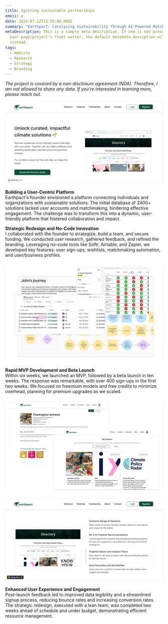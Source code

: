 ```yaml
---
title: Igniting sustainable partnerships
emoji: ❂
date: 2024-07-22T13:55:00.000Z
summary: "Earthpact: Catalyzing Sustainability Through AI-Powered Matchmaking"
metaDescription: This is a sample meta description. If one is not present in
  your page/project's front matter, the default metadata.desciption will be used
  instead.
tags:
  - Website
  - Research
  - Strategy
  - Branding
---
```

*The project is covered by a non-disclosure agreement (NDA). Therefore, I am not allowed to share any data. If you're interested in learning more, please reach out.*

![](/src/assets/img/earthpakt-homepage-section-2.jpg)

**Building a User-Centric Platform**\
Earthpact's founder envisioned a platform connecting individuals and organizations with sustainable solutions. The initial database of 2400+ solutions lacked user accounts and matchmaking, hindering effective engagement. The challenge was to transform this into a dynamic, user-friendly platform that fostered collaboration and impact.

**Strategic Redesign and No-Code Innovation**\
I collaborated with the founder to strategize, build a team, and secure funding. We conducted user research, gathered feedback, and refined the branding. Leveraging no-code tools like Softr, Airtable, and Zapier, we developed key features: user sign-ups, wishlists, matchmaking automation, and user/business profiles.

![](/src/assets/img/earthpact-design-activities.jpg)

**Rapid MVP Development and Beta Launch**\
Within six weeks, we launched an MVP, followed by a beta launch in ten weeks. The response was remarkable, with over 400 sign-ups in the first two weeks. We focused on freemium models and free credits to minimize overhead, planning for premium upgrades as we scaled.

![](/src/assets/img/earthpakt-project-saved-details.jpg)

![](/src/assets/img/earthpakt-home-section-features.jpg)

**Enhanced User Experience and Engagement**\
Post-launch feedback led to improved data legibility and a streamlined signup process, reducing bounce rates and increasing conversion rates. The strategic redesign, executed with a lean team, was completed two weeks ahead of schedule and under budget, demonstrating efficient resource management.